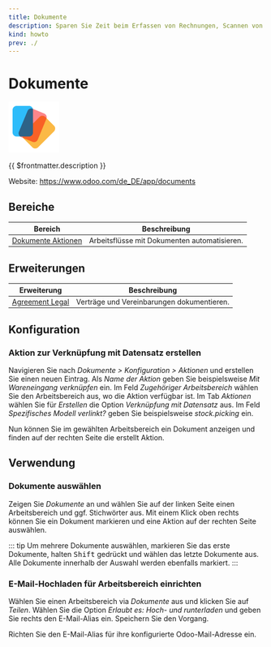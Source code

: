 ```yaml
---
title: Dokumente
description: Sparen Sie Zeit beim Erfassen von Rechnungen, Scannen von Verträgen und bei der Freigabe von Dokumenten.
kind: howto
prev: ./
---
```

# Dokumente
![icons_odoo_documents](attachments/icons_odoo_documents.png)

{{ $frontmatter.description }}

Website: <https://www.odoo.com/de_DE/app/documents>

## Bereiche

| Bereich                                      | Beschreibung                                 |
| -------------------------------------------- | -------------------------------------------- |
| [Dokumente Aktionen](Documents%20Actions.md) | Arbeitsflüsse mit Dokumenten automatisieren. |

## Erweiterungen

| Erweiterung                             | Beschreibung                               |
| --------------------------------------- | ------------------------------------------ |
| [Agreement Legal](Agreement%20Legal.md) | Verträge und Vereinbarungen dokumentieren. |

## Konfiguration

### Aktion zur Verknüpfung mit Datensatz erstellen

Navigieren Sie nach *Dokumente > Konfiguration > Aktionen* und erstellen Sie einen neuen Eintrag. Als *Name der Aktion* geben Sie beispielsweise *Mit Wareneingang verknüpfen* ein. Im Feld *Zugehöriger Arbeitsbereich* wählen Sie den Arbeitsbereich aus, wo die Aktion verfügbar ist. Im Tab *Aktionen* wählen Sie für *Erstellen* die Option *Verknüpfung mit Datensatz* aus. Im Feld *Spezifisches Modell verlinkt?* geben Sie beispielsweise *stock.picking* ein.

Nun können Sie im gewählten Arbeitsbereich ein Dokument anzeigen und finden auf der rechten Seite die erstellt Aktion.

## Verwendung

### Dokumente auswählen

Zeigen Sie *Dokumente* an und wählen Sie auf der linken Seite einen Arbeitsbereich und ggf. Stichwörter aus. Mit einem Klick oben rechts können Sie ein Dokument markieren und eine Aktion auf der rechten Seite auswählen.

::: tip
Um mehrere Dokumente auswählen, markieren Sie das erste Dokumente, halten <kbd>Shift</kbd> gedrückt und wählen das letzte Dokumente aus. Alle Dokumente innerhalb der Auswahl werden ebenfalls markiert.
:::

### E-Mail-Hochladen für Arbeitsbereich einrichten

Wählen Sie einen Arbeitsbereich via *Dokumente* aus und klicken Sie auf *Teilen*. Wählen Sie die Option *Erlaubt es: Hoch- und runterladen* und geben Sie rechts den E-Mail-Alias ein. Speichern Sie den Vorgang.

Richten Sie den E-Mail-Alias für ihre konfigurierte Odoo-Mail-Adresse ein.